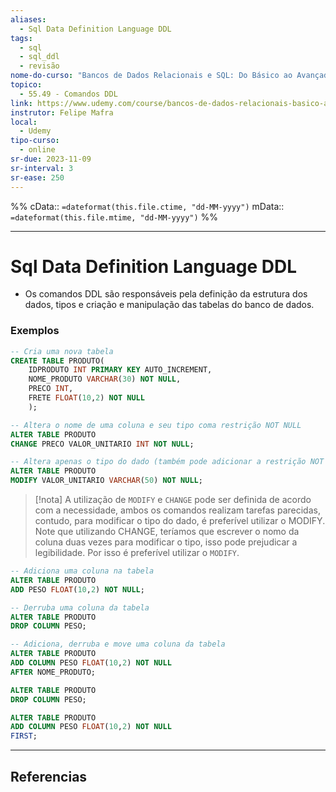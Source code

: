 ```yaml
---
aliases:
  - Sql Data Definition Language DDL
tags:
  - sql
  - sql_ddl
  - revisão
nome-do-curso: "Bancos de Dados Relacionais e SQL: Do Básico ao Avançado"
topico:
  - 55.49 - Comandos DDL
link: https://www.udemy.com/course/bancos-de-dados-relacionais-basico-avancado/
instrutor: Felipe Mafra
local:
  - Udemy
tipo-curso:
  - online
sr-due: 2023-11-09
sr-interval: 3
sr-ease: 250
---
```

%%
cData:: `=dateformat(this.file.ctime, "dd-MM-yyyy")`
mData:: `=dateformat(this.file.mtime, "dd-MM-yyyy")`
%%

___
# Sql Data Definition Language DDL

- Os comandos DDL são responsáveis pela definição da estrutura dos dados, tipos e criação e manipulação das tabelas do banco de dados.

### Exemplos

```sql
-- Cria uma nova tabela
CREATE TABLE PRODUTO(
	IDPRODUTO INT PRIMARY KEY AUTO_INCREMENT,
	NOME_PRODUTO VARCHAR(30) NOT NULL,
	PRECO INT,
	FRETE FLOAT(10,2) NOT NULL
	);
```

```sql
-- Altera o nome de uma coluna e seu tipo coma restrição NOT NULL
ALTER TABLE PRODUTO
CHANGE PRECO VALOR_UNITARIO INT NOT NULL;
```

```sql
-- Altera apenas o tipo do dado (também pode adicionar a restrição NOT NULL)
ALTER TABLE PRODUTO
MODIFY VALOR_UNITARIO VARCHAR(50) NOT NULL;
```

>[!nota] A utilização de `MODIFY` e `CHANGE` pode ser definida de acordo com a necessidade, ambos os comandos realizam tarefas parecidas, contudo, para modificar o tipo do dado, é preferível utilizar o MODIFY. Note que utilizando CHANGE, teríamos que escrever o nomo da coluna duas vezes para modificar o tipo, isso pode prejudicar a legibilidade. Por isso é preferível utilizar o `MODIFY`.


```sql
-- Adiciona uma coluna na tabela
ALTER TABLE PRODUTO
ADD PESO FLOAT(10,2) NOT NULL;
```

```sql
-- Derruba uma coluna da tabela
ALTER TABLE PRODUTO
DROP COLUMN PESO;
```

```sql
-- Adiciona, derruba e move uma coluna da tabela
ALTER TABLE PRODUTO
ADD COLUMN PESO FLOAT(10,2) NOT NULL
AFTER NOME_PRODUTO;

ALTER TABLE PRODUTO
DROP COLUMN PESO;

ALTER TABLE PRODUTO
ADD COLUMN PESO FLOAT(10,2) NOT NULL
FIRST;
```


---
## Referencias